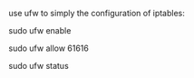 use ufw to simply the configuration of iptables:

sudo ufw enable

sudo ufw allow 61616

sudo ufw status
